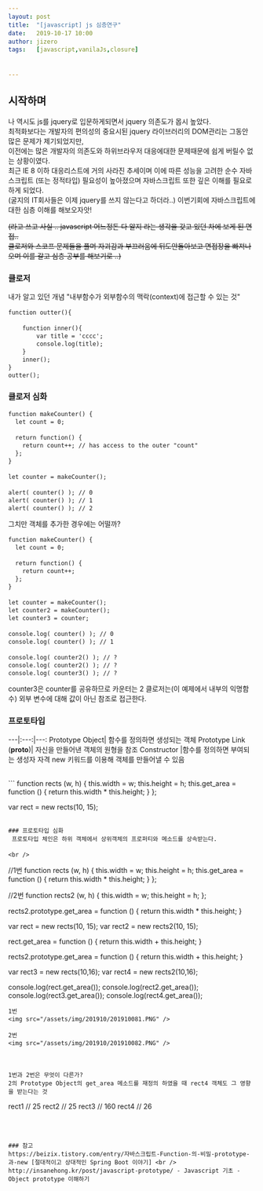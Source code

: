```yaml
---
layout: post
title:  "[javascript] js 심층연구"
date:   2019-10-17 10:00
author: jizero
tags:	[javascript,vanilaJs,closure]


---
```

<style>
.page-cover-image { display:none; }
</style>
## 시작하며 
나 역시도 js를 jquery로 입문하게되면서  jquery 의존도가 몹시 높았다. <br />
최적화보다는 개발자의 편의성의 중요시된 jquery 라이브러리의 DOM관리는 그동안 많은 문제가 제기되었지만, <br />
이전에는  많은 개발자의 의존도와 하위브라우저 대응에대한 문제때문에 쉽게 버릴수 없는 상황이였다.<br />
최근 IE 8 이하 대응리스트에 거의 사라진 추세이며 이에 따른 성능을 고려한 순수 자바스크립트 (또는 정적타입) 필요성이 높아졌으며
자바스크립트 또한 깊은 이해를 필요로 하게 되었다. <br /> (굴지의 IT회사들은 이제 jquery를 쓰지 않는다고 하더라..)
이번기회에 자바스크립트에대한 심층 이해를 해보오자앗!

<del>(라고 쓰고 사실 .. javascript 어느정돈 다 알지 라는 생각을 갖고 있던 차에 보게 된 면접.. <br />
클로저와 스코프 문제들을 풀며 자괴감과 부끄러움에 뒤도안돌아보고 면접장을 빠져나오며 이를 갈고 심층 공부를 해보기로 ..)</del>

### 클로저
내가 알고 있던 개념
"내부함수가 외부함수의 맥락(context)에 접근할 수 있는 것"

```
function outter(){
     
    function inner(){
        var title = 'cccc';
        console.log(title);
    }
    inner();
}
outter();
```


### 클로저 심화
```
function makeCounter() {
  let count = 0;

  return function() {
    return count++; // has access to the outer "count"
  };
}

let counter = makeCounter();

alert( counter() ); // 0
alert( counter() ); // 1
alert( counter() ); // 2
```

그치만 객체를 추가한 경우에는 어떨까?

```
function makeCounter() {
  let count = 0;

  return function() {
    return count++;
  };
}

let counter = makeCounter();
let counter2 = makeCounter();
let counter3 = counter;

console.log( counter() ); // 0
console.log( counter() ); // 1

console.log( counter2() ); // ?
console.log( counter2() ); // ?
console.log( counter3() ); // ?

```

counter3은  counter를 공유하므로 카운터는 2
클로저는(이 예제에서 내부의 익명함수) 외부 변수에 대해 값이 아닌 참조로 접근한다.


### 프로토타입 

---|:---:|---:
Prototype Object| 함수를 정의하면 생성되는 객체
Prototype Link (__proto__)|  자신을 만들어낸 객체의 원형을 참조
Constructor |함수를 정의하면 부여되는 생성자 자격 new 키워드를 이용해 객체를 만들어낼 수 있음


<br />
```
function rects (w, h) {
    this.width = w;
    this.height = h;
    this.get_area = function () { 
        return this.width * this.height;
    }
};

var rect = new rects(10, 15);

```

### 프로토타입 심화
 프로토타입 체인은 하위 객체에서 상위객체의 프로퍼티와 메소드를 상속받는다.

<br />
```
//1번
function rects (w, h) {
    this.width = w;
    this.height = h;
    this.get_area = function () { 
        return this.width * this.height;
    }
};


//2번
function rects2 (w, h) {
    this.width = w;
    this.height = h;
};

 rects2.prototype.get_area = function () { 
        return this.width * this.height;
 }

var rect = new rects(10, 15);
var rect2 = new rects2(10, 15);

 rect.get_area = function () { 
        return this.width + this.height;
 }

 rects2.prototype.get_area = function () { 
        return this.width + this.height;
 }

var rect3 = new rects(10,16);
var rect4 = new rects2(10,16);

console.log(rect.get_area());
console.log(rect2.get_area());
console.log(rect3.get_area());
console.log(rect4.get_area());

```
1번
<img src="/assets/img/201910/201910081.PNG" />

2번
<img src="/assets/img/201910/201910082.PNG" />



1번과 2번은 무엇이 다른가?
2의 Prototype Object의 get_area 메소드를 재정의 하였을 때 rect4 객체도 그 영향을 받는다는 것

```
rect1  // 25
rect2  // 25
rect3  // 160
rect4  // 26


```



### 참고
https://beizix.tistory.com/entry/자바스크립트-Function-의-비밀-prototype-과-new [절대적이고 상대적인 Spring Boot 이야기] <br />
http://insanehong.kr/post/javascript-prototype/ - Javascript 기초 - Object prototype 이해하기
 







